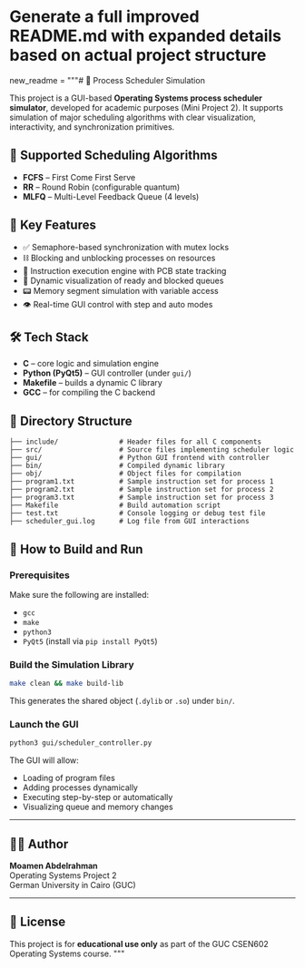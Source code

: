 # Generate a full improved README.md with expanded details based on actual project structure

new_readme = """# 🧠 Process Scheduler Simulation

This project is a GUI-based **Operating Systems process scheduler simulator**, developed for academic purposes (Mini Project 2). It supports simulation of major scheduling algorithms with clear visualization, interactivity, and synchronization primitives.

## 🚀 Supported Scheduling Algorithms

- **FCFS** – First Come First Serve
- **RR** – Round Robin (configurable quantum)
- **MLFQ** – Multi-Level Feedback Queue (4 levels)

## 🧩 Key Features

- ✅ Semaphore-based synchronization with mutex locks
- ⛓️ Blocking and unblocking processes on resources
- 🧠 Instruction execution engine with PCB state tracking
- 🔁 Dynamic visualization of ready and blocked queues
- 📟 Memory segment simulation with variable access
- 👁️ Real-time GUI control with step and auto modes

## 🛠️ Tech Stack

- **C** – core logic and simulation engine
- **Python (PyQt5)** – GUI controller (under `gui/`)
- **Makefile** – builds a dynamic C library
- **GCC** – for compiling the C backend

## 📂 Directory Structure

```
├── include/               # Header files for all C components
├── src/                   # Source files implementing scheduler logic
├── gui/                   # Python GUI frontend with controller
├── bin/                   # Compiled dynamic library
├── obj/                   # Object files for compilation
├── program1.txt           # Sample instruction set for process 1
├── program2.txt           # Sample instruction set for process 2
├── program3.txt           # Sample instruction set for process 3
├── Makefile               # Build automation script
├── test.txt               # Console logging or debug test file
├── scheduler_gui.log      # Log file from GUI interactions
```

## 🧪 How to Build and Run

### Prerequisites

Make sure the following are installed:

- `gcc`
- `make`
- `python3`
- `PyQt5` (install via `pip install PyQt5`)

### Build the Simulation Library

```bash
make clean && make build-lib
```

This generates the shared object (`.dylib` or `.so`) under `bin/`.

### Launch the GUI

```bash
python3 gui/scheduler_controller.py
```

The GUI will allow:
- Loading of program files
- Adding processes dynamically
- Executing step-by-step or automatically
- Visualizing queue and memory changes

---

## 👨‍💻 Author

**Moamen Abdelrahman**  
Operating Systems Project 2  
German University in Cairo (GUC)

---

## 📜 License

This project is for **educational use only** as part of the GUC CSEN602 Operating Systems course.
"""

